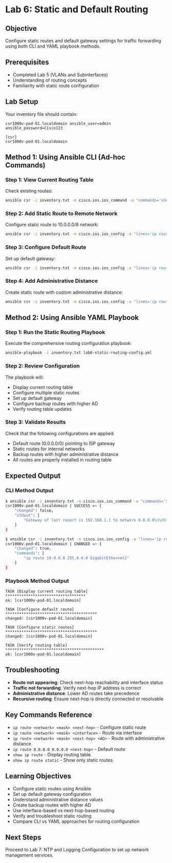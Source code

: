 # Lab 6: Static and Default Routing

## Objective
Configure static routes and default gateway settings for traffic forwarding using both CLI and YAML playbook methods.

## Prerequisites
- Completed Lab 5 (VLANs and Subinterfaces)
- Understanding of routing concepts
- Familiarity with static route configuration

## Lab Setup
Your inventory file should contain:
```
csr1000v-pod-01.localdomain ansible_user=admin ansible_password=Cisco123 

[csr]
csr1000v-pod-01.localdomain
```

## Method 1: Using Ansible CLI (Ad-hoc Commands)

### Step 1: View Current Routing Table
Check existing routes:
```bash
ansible csr -i inventory.txt -m cisco.ios.ios_command -a "commands='show ip route,show ip route static'"
```

### Step 2: Add Static Route to Remote Network
Configure static route to 10.0.0.0/8 network:
```bash
ansible csr -i inventory.txt -m cisco.ios.ios_config -a "lines='ip route 10.0.0.0 255.0.0.0 GigabitEthernet2'"
```

### Step 3: Configure Default Route
Set up default gateway:
```bash
ansible csr -i inventory.txt -m cisco.ios.ios_config -a "lines='ip route 0.0.0.0 0.0.0.0 192.168.1.1'"
```

### Step 4: Add Administrative Distance
Create static route with custom administrative distance:
```bash
ansible csr -i inventory.txt -m cisco.ios.ios_config -a "lines='ip route 172.16.0.0 255.255.0.0 192.168.10.254 200'"
```

## Method 2: Using Ansible YAML Playbook

### Step 1: Run the Static Routing Playbook
Execute the comprehensive routing configuration playbook:
```bash
ansible-playbook -i inventory.txt lab6-static-routing-config.yml
```

### Step 2: Review Configuration
The playbook will:
- Display current routing table
- Configure multiple static routes
- Set up default gateway
- Configure backup routes with higher AD
- Verify routing table updates

### Step 3: Validate Results
Check that the following configurations are applied:
- Default route (0.0.0.0/0) pointing to ISP gateway
- Static routes for internal networks
- Backup routes with higher administrative distance
- All routes are properly installed in routing table

## Expected Output

### CLI Method Output
```bash
$ ansible csr -i inventory.txt -m cisco.ios.ios_command -a "commands='show ip route'"
csr1000v-pod-01.localdomain | SUCCESS => {
    "changed": false,
    "stdout": [
        "Gateway of last resort is 192.168.1.1 to network 0.0.0.0\n\nS*    0.0.0.0/0 [1/0] via 192.168.1.1\n     10.0.0.0/8 is variably subnetted, 1 subnets, 1 masks\nS       10.0.0.0/8 is directly connected, GigabitEthernet2"
    ]
}

$ ansible csr -i inventory.txt -m cisco.ios.ios_config -a "lines='ip route 10.0.0.0 255.0.0.0 GigabitEthernet2'"
csr1000v-pod-01.localdomain | CHANGED => {
    "changed": true,
    "commands": [
        "ip route 10.0.0.0 255.0.0.0 GigabitEthernet2"
    ]
}
```

### Playbook Method Output
```
TASK [Display current routing table] ***********************************
ok: [csr1000v-pod-01.localdomain]

TASK [Configure default route] ****************************************
changed: [csr1000v-pod-01.localdomain]

TASK [Configure static routes] ****************************************
changed: [csr1000v-pod-01.localdomain]

TASK [Verify routing table] *******************************************
ok: [csr1000v-pod-01.localdomain]
```

## Troubleshooting
- **Route not appearing**: Check next-hop reachability and interface status
- **Traffic not forwarding**: Verify next-hop IP address is correct
- **Administrative distance**: Lower AD routes take precedence
- **Recursive routing**: Ensure next-hop is directly connected or resolvable

## Key Commands Reference
- `ip route <network> <mask> <next-hop>` - Configure static route
- `ip route <network> <mask> <interface>` - Route via interface
- `ip route <network> <mask> <next-hop> <AD>` - Route with administrative distance
- `ip route 0.0.0.0 0.0.0.0 <next-hop>` - Default route
- `show ip route` - Display routing table
- `show ip route static` - Show only static routes

## Learning Objectives
- Configure static routes using Ansible
- Set up default gateway configuration
- Understand administrative distance values
- Create backup routes with higher AD
- Use interface-based vs next-hop-based routing
- Verify and troubleshoot static routing
- Compare CLI vs YAML approaches for routing configuration

## Next Steps
Proceed to Lab 7: NTP and Logging Configuration to set up network management services.